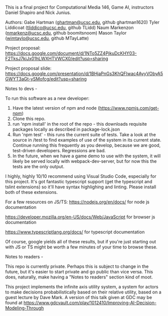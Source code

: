 This is a final project for Computational Media 146, Game AI, instructors Daniel Shapiro and Nick Junius.

Authors:
Gabe Hartman (ghartman@ucsc.edu, github ghartman1620)
Tyler Liddicoat (tliddico@ucsc.edu, github TLidd)
Naum Markenzon (nmarkenz@ucsc.edu, github boomitsnoom)
Mason Taylor (wimtaylo@ucsc.edu, github MTayLatte)

Project proposal: https://docs.google.com/document/d/1NTo5ZZ4PjkuDcKHY03-F2TksJ7kiJx01hLWXHTVWCX0/edit?usp=sharing

Project proposal slide:
https://docs.google.com/presentation/d/1BHjaPnGs3KhQFIwac4AyyVObyA5GWYT3aGt-ySMofcg/edit?usp=sharing


Notes to devs -

To run this software as a new developer:
1. Have the latest version of npm and node (https://www.npmjs.com/get-npm)
2. Clone this repo.
3. run 'npm install' in the root of the repo - this downloads requisite packages locally as described in package-lock.json
4. Run 'npm test' - this runs the current suite of tests. Take a look at the source in /test to find examples of use of the system in its current state. Continue running this frequently as you develop, because we are good, test-driven developers. Regressions are bad.
5. In the future, when we have a game demo to use with the system, it will likely be served locally with webpack-dev-server, but for now this the tests are the only output.

I highly, highly 10/10 recommend using Visual Studio Code, especially for this project. It's got fantastic typescript support (get the typescript and tslint extensions) so it'll have syntax highlighing and linting. Please install both of these extensions.

For a few resources on JS/TS:
https://nodejs.org/en/docs/ for node js documentation

https://developer.mozilla.org/en-US/docs/Web/JavaScript for browser js documentation

https://www.typescriptlang.org/docs/ for typescript documentation

Of course, google yields all of these results, but if you're just starting out with JS or TS might be worth a few minutes of your time to browse these.

Notes to readers - 

This repo is currently private. Perhaps this is subject to change in the future, but it's easier to start private and go public than vice versa. This does, naturally, make having a "Notes to readers" section kind of moot. 

This project implements the infinite axis utility system, a system for actors to make decisions probabilistically based on their relative utility, based on a guest lecture by Dave Mark. A version of this talk given at GDC may be found at https://www.gdcvault.com/play/1012410/Improving-AI-Decision-Modeling-Through
